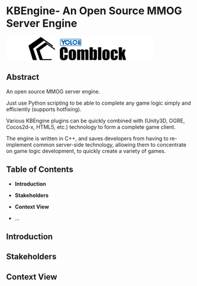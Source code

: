 # KBEngine- An Open Source MMOG Server    Engine

![kbelogo1](pics\kbelogo1.png)



## Abstract

An open source MMOG server engine. 

Just use Python scripting to be able to complete any game logic simply and efficiently (supports hotfixing).

Various KBEngine plugins can be quickly combined with (Unity3D, OGRE, Cocos2d-x, HTML5, etc.) technology to form a complete game client.

The engine is written in C++, and saves developers from having to re-implement common server-side 
technology, allowing them to concentrate on game logic development, to quickly create a variety of games.



## Table of Contents

* **Introduction**

* **Stakeholders**

* **Context View**

* ...


## Introduction



## Stakeholders



## Context View

